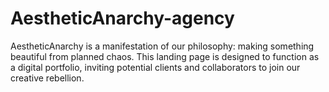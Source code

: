 # AestheticAnarchy-agency
AestheticAnarchy is a manifestation of our philosophy: making something beautiful from planned chaos. This landing page is designed to function as a digital portfolio, inviting potential clients and collaborators to join our creative rebellion.
